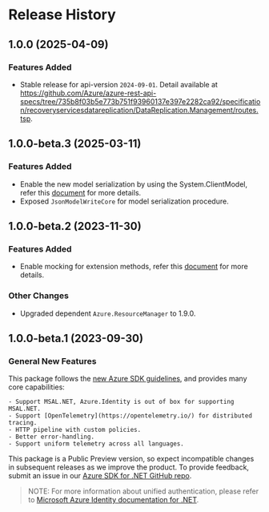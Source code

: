 # Release History

## 1.0.0 (2025-04-09)

### Features Added

- Stable release for api-version `2024-09-01`. Detail available at https://github.com/Azure/azure-rest-api-specs/tree/735b8f03b5e773b751f93960137e397e2282ca92/specification/recoveryservicesdatareplication/DataReplication.Management/routes.tsp.

## 1.0.0-beta.3 (2025-03-11)

### Features Added

- Enable the new model serialization by using the System.ClientModel, refer this [document](https://aka.ms/azsdk/net/mrw) for more details.
- Exposed `JsonModelWriteCore` for model serialization procedure.

## 1.0.0-beta.2 (2023-11-30)

### Features Added

- Enable mocking for extension methods, refer this [document](https://aka.ms/azsdk/net/mocking) for more details.

### Other Changes

- Upgraded dependent `Azure.ResourceManager` to 1.9.0.

## 1.0.0-beta.1 (2023-09-30)

### General New Features

This package follows the [new Azure SDK guidelines](https://azure.github.io/azure-sdk/general_introduction.html), and provides many core capabilities:

    - Support MSAL.NET, Azure.Identity is out of box for supporting MSAL.NET.
    - Support [OpenTelemetry](https://opentelemetry.io/) for distributed tracing.
    - HTTP pipeline with custom policies.
    - Better error-handling.
    - Support uniform telemetry across all languages.

This package is a Public Preview version, so expect incompatible changes in subsequent releases as we improve the product. To provide feedback, submit an issue in our [Azure SDK for .NET GitHub repo](https://github.com/Azure/azure-sdk-for-net/issues).

> NOTE: For more information about unified authentication, please refer to [Microsoft Azure Identity documentation for .NET](https://learn.microsoft.com/dotnet/api/overview/azure/identity-readme?view=azure-dotnet).
